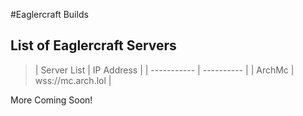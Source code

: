 #Eaglercraft Builds
## List of Eaglercraft Servers

> | Server List | IP Address |
  | ----------- | ---------- |
  | ArchMc | wss://mc.arch.lol |

More Coming Soon!
>
